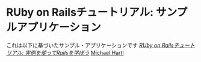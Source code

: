 # RUby on Railsチュートリアル: サンプルアプリケーション

これは以下に基づいたサンプル・アプリケーションです
[*RUby on Railsチュートリアル:
実例を使ってRailsを学ぼう*](http://railstutorial.jp/)
[Michael Hartl](http://www.michaelheartl.com/)
